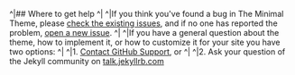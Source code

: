 ^|## Where to get help
^|
^|If you think you've found a bug in The Minimal Theme, please [check the existing issues](https://github.com/pages-themes/minimal/issues), and if no one has reported the problem, [open a new issue](https://github.com/pages-themes/minimal/issues/new).
^|
^|If you have a general question about the theme, how to implement it, or how to customize it for your site  you have two options:
^|
^|1. [Contact GitHub Support](https://github.com/contact?form%5Bsubject%5D=GitHub%20Pages%20theme%20pages-themes/minimal), or
^|
^|2. Ask your question of the Jekyll community on [talk.jekyllrb.com](https://talk.jekyllrb.com/)
